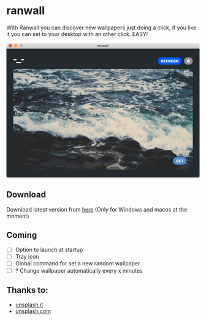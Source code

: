 ranwall
====================================

With Ranwall you can discover new wallpapers just doing a click, if you like it you can set to your desktop with an other click. EASY! 

![Screenshoot](screenshoot.png)

## Download
Download latest version from [here](https://github.com/jaumesegarra/ranwall-app/releases) (Only for Windows and macos at the moment)

## Coming
- [ ] Option to launch at startup
- [ ] Tray icon
- [ ] Global command for set a new random wallpaper 
- [ ] ? Change wallpaper automatically every x minutes

## Thanks to:
* [unsplash.it](https://unsplash.it)
* [unsplash.com](https://unsplash.com)